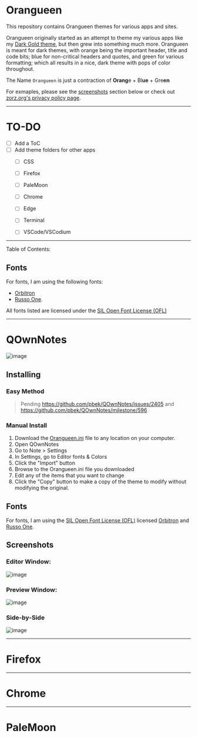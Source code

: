 # Orangueen 
This repository contains Orangueen themes for various apps and sites.  

Orangueen originally started as an attempt to theme my various apps like my [Dark Gold theme](https://github.com/Zorziel/Dark-Gold), but then grew into something much more.  Orangueen is meant for dark themes, with orange being the important header, title and code bits; blue for non-critical headers and quotes, and green for various formatting; which all results in a nice, dark theme with pops of color throughout.  

The Name `Orangueen` is just a contraction of **Orang**e + Bl**ue** + Gre**en** 

For exmaples, please see the [screenshots](https://github.com/Zorziel/Orangueen#screenshots) section below or check out [zorz.org's privacy policy page](https://zorz.org/about.html).  

---

# TO-DO 
- [ ] Add a ToC
- [ ] Add theme folders for other apps
  - [ ] CSS
  - [ ] Firefox
  - [ ] PaleMoon
  - [ ] Chrome
  - [ ] Edge
  - [ ] Terminal
  - [ ] VSCode/VSCodium


---

Table of Contents:

## Fonts

For fonts, I am using the following fonts: 
 - [Orbitron](https://www.theleagueofmoveabletype.com/orbitron) 
 - [Russo One](https://fonts.google.com/specimen/Russo+One).  

All fonts listed are licensed under the [SIL Open Font License (OFL)](https://scripts.sil.org/cms/scripts/page.php?site_id=nrsi&id=OFL&_sc=1) 

---

# QOwnNotes

![image](https://user-images.githubusercontent.com/46036567/150677330-8711bfaf-5d5d-471d-8d02-b30a31c576d7.png)

## Installing
### Easy Method
> Pending https://github.com/pbek/QOwnNotes/issues/2405 and https://github.com/pbek/QOwnNotes/milestone/596


### Manual Install
1. Download the [Orangueen.ini](https://github.com/Zorziel/Orangueen/blob/main/Orangueen.ini) file to any location on your computer.  
2. Open QOwnNotes  
3. Go to Note > Settings  
4. In Settings, go to Editor fonts & Colors  
5. Click the "Import" button  
6. Browse to the Orangueen.ini file you downloaded
7. Edit any of the items that you want to change  
8. Click the "Copy" button to make a copy of the theme to modify without modifying the original. 

## Fonts
For fonts, I am using the [SIL Open Font License (OFL)](https://scripts.sil.org/cms/scripts/page.php?site_id=nrsi&id=OFL&_sc=1) licensed [Orbitron](https://www.theleagueofmoveabletype.com/orbitron) and [Russo One](https://fonts.google.com/specimen/Russo+One).  

## Screenshots

### Editor Window: 
![image](https://user-images.githubusercontent.com/46036567/150677296-810a464d-64d9-43c5-992c-ffe8fbb1fd42.png)

### Preview Window: 
![image](https://user-images.githubusercontent.com/46036567/150677304-2210a527-a77f-40a5-827c-4fb6d743556b.png)

### Side-by-Side
![image](https://user-images.githubusercontent.com/46036567/150680510-6e6edd4a-95a7-4340-aa6f-620ef5f23906.png)

---

# Firefox


---

# Chrome


---

# PaleMoon
